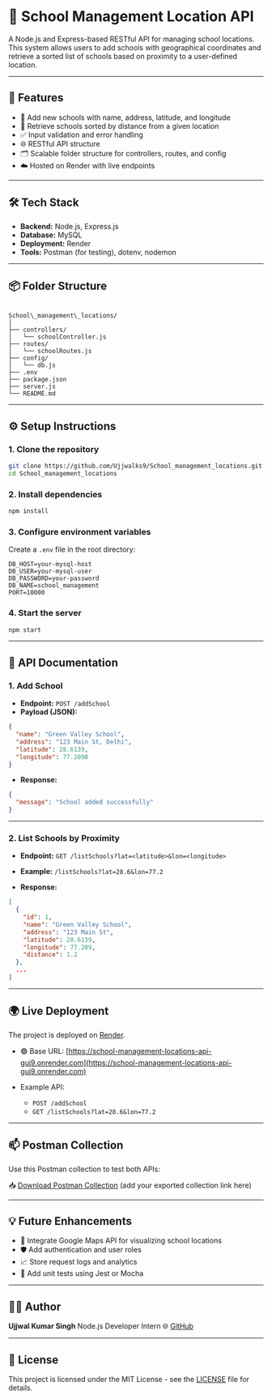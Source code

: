 
# 🏫 School Management Location API

A Node.js and Express-based RESTful API for managing school locations. This system allows users to add schools with geographical coordinates and retrieve a sorted list of schools based on proximity to a user-defined location.



---

## 📌 Features

- 🚀 Add new schools with name, address, latitude, and longitude
- 📍 Retrieve schools sorted by distance from a given location
- ✅ Input validation and error handling
- 🌐 RESTful API structure
- 🗂️ Scalable folder structure for controllers, routes, and config
- ☁️ Hosted on Render with live endpoints

---

## 🛠 Tech Stack

- **Backend:** Node.js, Express.js
- **Database:** MySQL
- **Deployment:** Render
- **Tools:** Postman (for testing), dotenv, nodemon

---

## 📦 Folder Structure

```

School\_management\_locations/
│
├── controllers/
│   └── schoolController.js
├── routes/
│   └── schoolRoutes.js
├── config/
│   └── db.js
├── .env
├── package.json
├── server.js
└── README.md

````

---

## ⚙️ Setup Instructions

### 1. Clone the repository

```bash
git clone https://github.com/Ujjwalks9/School_management_locations.git
cd School_management_locations
````

### 2. Install dependencies

```bash
npm install
```

### 3. Configure environment variables

Create a `.env` file in the root directory:

```env
DB_HOST=your-mysql-host
DB_USER=your-mysql-user
DB_PASSWORD=your-password
DB_NAME=school_management
PORT=10000
```

### 4. Start the server

```bash
npm start
```

---

## 🧪 API Documentation

### 1. **Add School**

* **Endpoint:** `POST /addSchool`
* **Payload (JSON):**

```json
{
  "name": "Green Valley School",
  "address": "123 Main St, Delhi",
  "latitude": 28.6139,
  "longitude": 77.2090
}
```

* **Response:**

```json
{
  "message": "School added successfully"
}
```

---

### 2. **List Schools by Proximity**

* **Endpoint:** `GET /listSchools?lat=<latitude>&lon=<longitude>`

* **Example:**
  `/listSchools?lat=28.6&lon=77.2`

* **Response:**

```json
[
  {
    "id": 1,
    "name": "Green Valley School",
    "address": "123 Main St",
    "latitude": 28.6139,
    "longitude": 77.209,
    "distance": 1.2
  },
  ...
]
```

---

## 🌍 Live Deployment

The project is deployed on [Render](https://render.com).

* 🟢 Base URL: [https://school-management-locations-api-guj9.onrender.com](https://school-management-locations-api-guj9.onrender.com)
* Example API:

  * `POST /addSchool`
  * `GET /listSchools?lat=28.6&lon=77.2`

---

## 📫 Postman Collection

Use this Postman collection to test both APIs:

📥 [Download Postman Collection](#) (add your exported collection link here)

---

## 💡 Future Enhancements

* 🧭 Integrate Google Maps API for visualizing school locations
* 🛡️ Add authentication and user roles
* 📈 Store request logs and analytics
* 🧪 Add unit tests using Jest or Mocha

---

## 🧑‍💻 Author

**Ujjwal Kumar Singh**
Node.js Developer Intern
🌐 [GitHub](https://github.com/Ujjwalks9)

---

## 📄 License

This project is licensed under the MIT License - see the [LICENSE](LICENSE) file for details.

